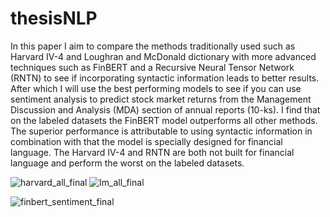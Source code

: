 # thesisNLP


In this paper I aim to compare the methods traditionally used
such as Harvard IV-4 and Loughran and McDonald dictionary with
more advanced techniques such as FinBERT and a Recursive Neural
Tensor Network (RNTN) to see if incorporating syntactic information
leads to better results. After which I will use the best performing
models to see if you can use sentiment analysis to predict stock market returns from the Management Discussion and Analysis (MDA)
section of annual reports (10-ks). I find that on the labeled datasets
the FinBERT model outperforms all other methods. The superior
performance is attributable to using syntactic information in combination with that the model is specially designed for financial language.
The Harvard IV-4 and RNTN are both not built for financial language
and perform the worst on the labeled datasets.

![harvard_all_final](https://user-images.githubusercontent.com/104837565/182042893-0f351ef9-fa05-4a79-ad19-b06db90f3430.png) ![lm_all_final](https://user-images.githubusercontent.com/104837565/182042911-74d2f42d-dd9e-4c4e-a5bb-3999846eb442.png)




![finbert_sentiment_final](https://user-images.githubusercontent.com/104837565/175619120-1f83ccc3-c7c8-4a1b-8c39-698f7f7e09bb.png)


